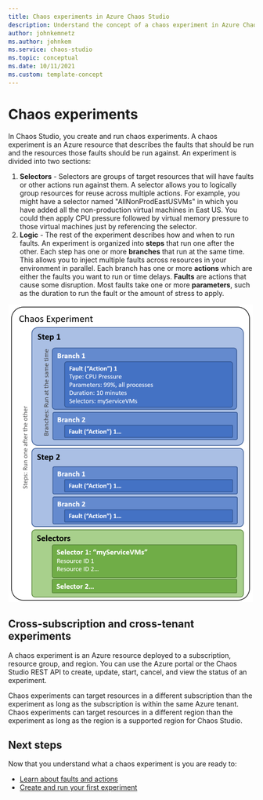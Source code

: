 ```yaml
---
title: Chaos experiments in Azure Chaos Studio
description: Understand the concept of a chaos experiment in Azure Chaos Studio. What are the pieces of a chaos experiment? How can I create a chaos experiment?
author: johnkemnetz
ms.author: johnkem
ms.service: chaos-studio
ms.topic: conceptual 
ms.date: 10/11/2021
ms.custom: template-concept
---
```


# Chaos experiments

In Chaos Studio, you create and run chaos experiments. A chaos experiment is an Azure resource that describes the faults that should be run and the resources those faults should be run against. An experiment is divided into two sections:
1) **Selectors** - Selectors are groups of target resources that will have faults or other actions run against them. A selector allows you to logically group resources for reuse across multiple actions. For example, you might have a selector named "AllNonProdEastUSVMs" in which you have added all the non-production virtual machines in East US. You could then apply CPU pressure followed by virtual memory pressure to those virtual machines just by referencing the selector.
2) **Logic** - The rest of the experiment describes how and when to run faults. An experiment is organized into **steps** that run one after the other. Each step has one or more **branches** that run at the same time. This allows you to inject multiple faults across resources in your environment in parallel. Each branch has one or more **actions** which are either the faults you want to run or time delays. **Faults** are actions that cause some disruption. Most faults take one or more **parameters**, such as the duration to run the fault or the amount of stress to apply.

![Diagram showing the layout of a chaos experiment](images/chaos-experiment.png)

## Cross-subscription and cross-tenant experiments

A chaos experiment is an Azure resource deployed to a subscription, resource group, and region. You can use the Azure portal or the Chaos Studio REST API to create, update, start, cancel, and view the status of an experiment.

Chaos experiments can target resources in a different subscription than the experiment as long as the subscription is within the same Azure tenant. Chaos experiments can target resources in a different region than the experiment as long as the region is a supported region for Chaos Studio.

## Next steps
Now that you understand what a chaos experiment is you are ready to:
- [Learn about faults and actions](chaos-studio-faults-actions.md)
- [Create and run your first experiment](chaos-studio-tutorial-service-direct.md)
